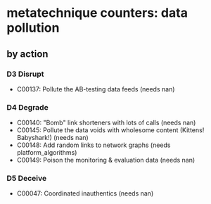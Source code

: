 # metatechnique counters: data pollution

## by action


### D3 Disrupt
* C00137: Pollute the AB-testing data feeds (needs nan)

### D4 Degrade
* C00140: "Bomb" link shorteners with lots of calls (needs nan)
* C00145: Pollute the data voids with wholesome content (Kittens! Babyshark!) (needs nan)
* C00148: Add random links to network graphs (needs platform_algorithms)
* C00149: Poison the monitoring & evaluation data (needs nan)

### D5 Deceive
* C00047: Coordinated inauthentics (needs nan)

